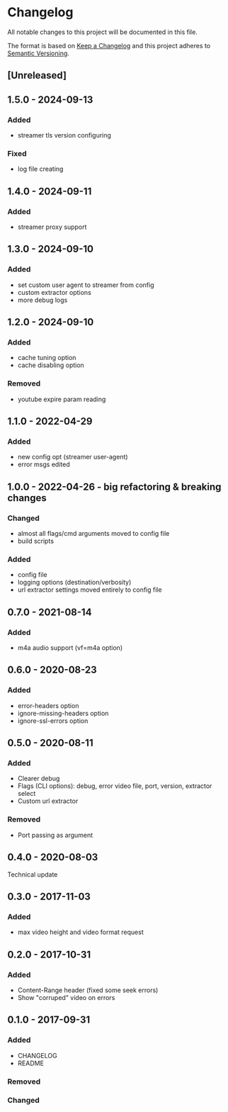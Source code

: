 # Changelog
All notable changes to this project will be documented in this file.

The format is based on [Keep a Changelog](http://keepachangelog.com/en/1.0.0/)
and this project adheres to [Semantic Versioning](http://semver.org/spec/v2.0.0.html).

## [Unreleased]

## 1.5.0 - 2024-09-13
### Added
- streamer tls version configuring
### Fixed
- log file creating

## 1.4.0 - 2024-09-11
### Added
- streamer proxy support

## 1.3.0 - 2024-09-10
### Added
- set custom user agent to streamer from config
- custom extractor options
- more debug logs

## 1.2.0 - 2024-09-10
### Added
- cache tuning option
- cache disabling option
### Removed
- youtube expire param reading
  
## 1.1.0 - 2022-04-29
### Added
- new config opt (streamer user-agent)
- error msgs edited

## 1.0.0 - 2022-04-26 - big refactoring & breaking changes
### Changed
- almost all flags/cmd arguments moved to config file
- build scripts
### Added
- config file
- logging options (destination/verbosity)
- url extractor settings moved entirely to config file

## 0.7.0 - 2021-08-14
### Added
- m4a audio support (vf=m4a option)

## 0.6.0 - 2020-08-23
### Added
- error-headers option
- ignore-missing-headers option
- ignore-ssl-errors option

## 0.5.0 - 2020-08-11
### Added
- Clearer debug
- Flags (CLI options): debug, error video file, port, version, extractor select
- Custom url extractor
### Removed
- Port passing as argument

## 0.4.0 - 2020-08-03
Technical update

## 0.3.0 - 2017-11-03
### Added
- max video height and video format request

## 0.2.0 - 2017-10-31
### Added
- Content-Range header (fixed some seek errors)
- Show "corruped" video on errors

## 0.1.0 - 2017-09-31
### Added
- CHANGELOG
- README

### Removed

### Changed
